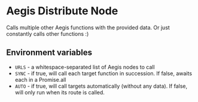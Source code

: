 # Aegis Distribute Node
Calls multiple other Aegis functions with the provided data. Or just constantly calls other functions :)

## Environment variables
- `URLS` - a whitespace-separated list of Aegis nodes to call
- `SYNC` -  if true, will call each target function in succession. If false, awaits each in a Promise.all
- `AUTO` - if true, will call targets automatically (without any data). If false, will only run when its route is called.
